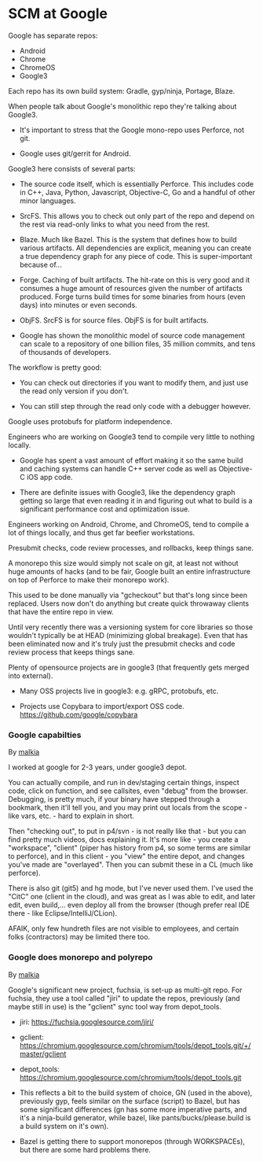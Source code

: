 # SCM at Google

Google has separate repos:

  * Android
  * Chrome
  * ChromeOS
  * Google3

Each repo has its own build system: Gradle, gyp/ninja, Portage, Blaze. 

When people talk about Google's monolithic repo they're talking about Google3.

  * It's important to stress that the Google mono-repo uses Perforce, not git. 

  * Google uses git/gerrit for Android.

Google3 here consists of several parts:

  * The source code itself, which is essentially Perforce. This includes code in C++, Java, Python, Javascript, Objective-C, Go and a handful of other minor languages.

  * SrcFS. This allows you to check out only part of the repo and depend on the rest via read-only links to what you need from the rest.

  * Blaze. Much like Bazel. This is the system that defines how to build various artifacts. All dependencies are explicit, meaning you can create a true dependency graph for any piece of code. This is super-important because of...

  * Forge. Caching of built artifacts. The hit-rate on this is very good and it consumes a huge amount of resources given the number of artifacts produced. Forge turns build times for some binaries from hours (even days) into minutes or even seconds.

  * ObjFS. SrcFS is for source files. ObjFS is for built artifacts.

  * Google has shown the monolithic model of source code management can scale to a repository of one billion files, 35  million commits, and tens of thousands of developers.

The workflow is pretty good:

  * You can check out directories if you want to modify them, and just use the read only version if you don't. 

  * You can still step through the read only code with a debugger however.

Google uses protobufs for platform independence. 

Engineers who are working on Google3 tend to compile very little to nothing locally.

  * Google has spent a vast amount of effort making it so the same build and caching systems can handle C++ server code as well as Objective-C iOS app code. 

  * There are definite issues with Google3, like the dependency graph getting so large that even reading it in and figuring out what to build is a significant performance cost and optimization issue.

Engineers working on Android, Chrome, and ChromeOS, tend to compile a lot of things locally, and thus get far beefier workstations.

Presubmit checks, code review processes, and rollbacks, keep things sane.

A monorepo this size would simply not scale on git, at least not without huge amounts of hacks (and to be fair, Google built an entire infrastructure on top of Perforce to make their monorepo work).

This used to be done manually via "gcheckout" but that's long since been replaced. Users now don't do anything but create quick throwaway clients that have the entire repo in view.

Until very recently there was a versioning system for core libraries so those wouldn't typically be at HEAD (minimizing global breakage). Even that has been eliminated now and it's truly just the presubmit checks and code review process that keeps things sane.

Plenty of opensource projects are in google3 (that frequently gets merged into external).

  * Many OSS projects live in google3: e.g. gRPC, protobufs, etc.

  * Projects use Copybara to import/export OSS code. https://github.com/google/copybara


### Google capabilties

By [malkia](https://news.ycombinator.com/user?id=malkia)

I worked at google for 2-3 years, under google3 depot.

You can actually compile, and run in dev/staging certain things, inspect code, click on function, and see callsites, even "debug" from the browser. Debugging, is pretty much, if your binary have stepped through a bookmark, then it'll tell you, and you may print out locals from the scope - like vars, etc. - hard to explain in short.

Then "checking out", to put in p4/svn - is not really like that - but you can find pretty much videos, docs explaining it. It's more like - you create a "workspace", "client" (piper has history from p4, so some terms are similar to perforce), and in this client - you "view" the entire depot, and changes you've made are "overlayed". Then you can submit these in a CL (much like perforce).

There is also git (git5) and hg mode, but I've never used them. I've used the "CitC" one (client in the cloud), and was great as I was able to edit, and later edit, even build,... even deploy all from the browser (though prefer real IDE there - like Eclipse/IntelliJ/CLion).

AFAIK, only few hundreth files are not visible to employees, and certain folks (contractors) may be limited there too.


### Google does monorepo and polyrepo

By [malkia](https://news.ycombinator.com/user?id=malkia)

Google's significant new project, fuchsia, is set-up as multi-git repo. For fuchsia, they use a tool called "jiri" to update the repos, previously (and maybe still in use) is the "gclient" sync tool way from depot_tools.
  
  * jiri: https://fuchsia.googlesource.com/jiri/
  
  * gclient: https://chromium.googlesource.com/chromium/tools/depot_tools.git/+/master/gclient
  
  * depot_tools: https://chromium.googlesource.com/chromium/tools/depot_tools.git

  * This reflects a bit to the build system of choice, GN (used in the above), previously gyp, feels similar on the surface (script) to Bazel, but has some significant differences (gn has some more imperative parts, and it's a ninja-build generator, while bazel, like pants/bucks/please.build is a build system on it's own).

  * Bazel is getting there to support monorepos (through WORKSPACEs), but there are some hard problems there.
